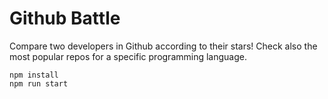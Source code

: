 # Github Battle

Compare two developers in Github according to their stars! Check also the most popular repos for a specific programming language.

```
npm install
npm run start
```

